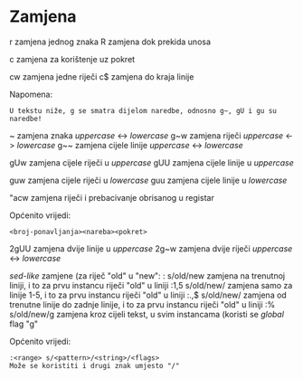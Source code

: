 # Zamjena

r           zamjena jednog znaka
R           zamjena dok prekida unosa

c           zamjena za korištenje uz pokret

cw          zamjena jedne riječi
c$          zamjena do kraja linije

Napomena:
```
U tekstu niže, g se smatra dijelom naredbe, odnosno g~, gU i gu su naredbe!
```

~           zamjena znaka *uppercase* <-> *lowercase*
g~w         zamjena riječi *uppercase* <-> *lowercase*
g~~         zamjena cijele linije *uppercase* <-> *lowercase*

gUw         zamjena cijele riječi u *uppercase*
gUU         zamjena cijele linije u *uppercase*

guw         zamjena cijele riječi u *lowercase*
guu         zamjena cijele linije u *lowercase*

"acw        zamjena riječi i prebacivanje obrisanog u registar

Općenito vrijedi:
```
<broj-ponavljanja><nareba><pokret>
```

2gUU        zamjena dvije linije u *uppercase*
2g~w        zamjena dvije riječi *uppercase* <-> *lowercase*

*sed-like* zamjene (za riječ "old" u "new":
: s/old/new          zamjena na trenutnoj liniji, i to za prvu instancu riječi "old" u liniji
:1,5 s/old/new/      zamjena samo za linije 1-5, i to za prvu instancu riječi "old" u liniji
:.,$ s/old/new/      zamjena od trenutne linije do zadnje linije, i to za prvu instancu riječi "old" u liniji
:% s/old/new/g       zamjena kroz cijeli tekst, u svim instancama (koristi se *global* flag "g"

Općenito vrijedi:
```
:<range> s/<pattern>/<string>/<flags>
Može se koristiti i drugi znak umjesto "/"
```
